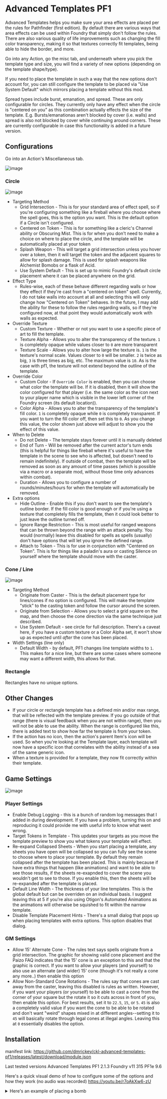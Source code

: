 # Advanced Templates PF1

Advanced Templates helps you make sure your area effects are placed per the rules for Pathfinder (first edition). By default there are various ways that area effects can be used within Foundry that simply don't follow the rules. There are also various quality of life improvements such as changing the fill color transparency, making it so that textures correctly fit templates, being able to hide the border, and more.

Go into any Action, go the misc tab, and underneath where you pick the template type and size, you will find a variety of new options (depending on the template shape/type).

If you need to place the template in such a way that the new options don't account for, you can still configure the template to be placed via "Use System Default" which mirrors placing a template without this mod.

Spread types include burst, emanation, and spread. These are only configurable for circles. They currently only have any effect when the circle is "centered on you" as this combination actually effects the size of the template. E.g. Bursts/emanationas aren't blocked by cover (i.e. walls) and spread is also not blocked by cover while continuing around corners. These are currently configurable in case this functionality is added in a future version.

## Configurations

Go into an Action's Miscellaneous tab. 

![image](https://github.com/dmrickey/ckl-advanced-templates-pf1/assets/3664822/431425c5-bce2-4375-b5e1-cd1eb030318d)

### Circle

![image](https://github.com/dmrickey/ckl-advanced-templates-pf1/assets/3664822/82978e02-27d1-479a-855f-656e1d8045da)

- Targeting Method
  - Grid Intersection - This is for your standard area of effect spell, so if you're configuring something like a fireball where you choose where the spell goes, this is the option you want. This is the default option if a Circle isn't configured.
  - Centered on Token - This is for something like a cleric's Channel ability or Obscuring Mist. This is for when you don't need to make a choice on where to place the circle, and the template will be automatically placed at your token
  - Splash Weapon - This will target a grid intersection unless you hover over a token, then it will target the token and the adjacent squares to allow for splash damage. This is used for splash weapons like Alchemist Bomobs or a flask of Acid.
  - Use System Default - This is set up to mimic Foundry's default circle placement where it can be placed anywhere on the grid.
- Effect Type
  - Rules-wise, each of these behave different regarding walls or how they effect if they're cast from a "centered on token" spell. Currently, I do not take walls into account at all and selecting this will only change how "Centered on Token" behaves. In the future, I may add the ability for these to follow the rules regarding walls, so if they're configured now, at that point they would automatically work with walls as expected.
- Override Texture
  - Custom Texture - Whether or not you want to use a specific piece of art to fill the template.
  - Texture Alpha - Allows you to alter the transparency of the texture. `1` is completely opaque while values closer to `0` are more transparent
  - Texture Scale - Allows you to alter how large the texture is. `1` is the texture's normal scale. Values closer to `0` will be smaller. `2` is twice as big, `3` is three times as big, etc. The maximum value is `10`. As is the case with pf1, the texture will not extend beyond the outline of the template.
- Override Color
  - Custom Color - If `Override Color` is enabled, then you can choose what color the template will be. If it is disabled, then it will show the color configured for that player (i.e. the same color as the icon next to your player name which is visible in the lower left corner of the Foundry screen (its default location)).
  - Color Alpha - Allows you to alter the transparency of the template's fill color. `1` is completely opaque while `0` is completely transparent. If you want to turn the fill color off, then set this to `0`. As you change this value, the color shown just above will adjust to show you the effect of this value.
- When to Delete
  - Do not Delete - The template stays forever until it is manually deleted
  - End of Turn - Will be removed after the current actor's turn ends (this is helpful for things like fireball where it's useful to have the template in the scene to see who is affected, but doesn't need to remain indefinitely). If outside of combat, then the template will be removed as soon as any amount of time passes (which is possible via a macro or a separate mod, without those time only advances within combat).
  - Duration - Allows you to configure a number of rounds/minutes/hours for when the template will automatically be removed.
- Extra options
  - Hide Outline - Enable this if you don't want to see the template's outline border. If the fill color is good enough or if you're using a texture that completely fills the template, then it could look better to just leave the outline turned off.
  - Ignore Range Restriction - This is most useful for ranged weapons that can be thrown beyond the range with an attack penalty. You would (normally) leave this disabled for spells as spells (usually) don't have options that will let you ignore the defined range.
  - Attach to Token - This is for use in conjunction with "Centered on Token". This is for things like a paladin's aura or casting Silence on yourself where the template should move with the caster.

### Cone / Line

![image](https://github.com/dmrickey/ckl-advanced-templates-pf1/assets/3664822/3fe74b75-fbb5-4cee-bdd7-5fd1a09c22cc)

- Targeting Method
  - Originate from Caster - This is the default placement type for lines/cones if no option is configured. This will make the template "stick" to the casting token and follow the cursor around the screen.
  - Originate from Selection - Allows you to select a grid square on the map, and then choose the cone direction via the same technique just described.
  - Use System Default - see circle for full description. There's a caveat here, if you have a custom texture or a Color Alpha set, it won't show up as expected until _after_ the cone has been placed.
- Width Settings (line only)
  - Default Width - by default, PF1 changes line template widths to `1`. This makes for a nice line, but there are some cases where someone may want a different width, this allows for that.

### Rectangle

Rectangles have no unique options.

## Other Changes

- If your circle or rectangle template has a defined min and/or max range, that will be reflected with the template preview. If you go outside of that range (there is visual feedback when you are not within range), then you will not be able to use the ability. When the range is configured like this, there is added text to show how far the template is from your token.
- If the action has no icon, then the action's parent Item's icon will be used. So when you're looking at the Template layer, each template will now have a specific icon that correlates with the ability instead of a sea of the same generic icon.
- When a texture is provided for a template, they now fit correctly within their template.

## Game Settings

![image](https://github.com/dmrickey/ckl-advanced-templates-pf1/assets/3664822/e2635569-3823-4b7f-be9e-5898cc27338d)

### Player Settings

- Enable Debug Logging - this is a bunch of random log messages that I added in during development. If you have a problem, turning this on and reproducing it could provide me with useful info to know what went wrong.
- Target Tokens in Template - This updates your targets as you move the template preview to show you what tokens your template will effect.
- Re-expand Collapsed Sheets - When you start placing a template, any sheets you have open will be collapsed so you can fully see the scene to choose where to place your template. By default they remain collapsed after the template has been placed. This is mainly because if have extra things that happen (like animations) and want to be able to see those results, if the sheets re-exapnded to cover the scene you wouldn't get to see to those. If you enable this, then the sheets will be re-expanded after the template is placed.
- Default Line Width - The thickness of your line templates. This is the global default but can be overriden on an individual basis. I suggest leaving this at 5 if you're also using Otigon's Automated Animations as the animations will otherwise be squished to fit within the narrow template.
- Disable Template Placement Hints - There's a small dialog that pops up when placing templates with extra options. This option disables that dialog.

### GM Settings

- Allow 15' Alternate Cone - The rules text says spells originate from a grid intersection. The graphic for showing valid cone placement and the Paizo FAQ indicates that the 15' cone is an exception to this and that the graphic is correct. If you want to allow your players (and yourself) to also use an alternate (and wider) 15' cone (though it's not really a cone any more..) then enable this option
- Allow Non-Standard Cone Rotations - The rules say that cones are cast away from the caster, leaving this disabled is rules as written. However, if you want your players (or yourself) to be able to cast a cone from the corner of your square but the rotate it so it cuts across in front of you, then enable this option. For best results, set it to `22.5`, `15`, or `5`. `45` is also a completely valid value if you want the cone to be able to be rotated and don't want "weird" shapes mixed in at different angles--setting it to `45` will basically rotate through legal cones at illegal angles. Leaving this at `0` essentially disables the option.

## Installation

manifest link: https://github.com/dmrickey/ckl-advanced-templates-pf1/releases/latest/download/module.json

Last tested versions
Advanced Templates PF1 2.1.3
Foundry v11 315
PF1e 9.6

Here's a quick visual demo of how to configure some of the options and how they work (no audio was recorded)
https://youtu.be/r7oAkXw6-zU

<details>
  <summary>Here's an example of placing a bomb</summary>

https://user-images.githubusercontent.com/3664822/159150950-cec5c5cb-4be2-486b-80c9-f5cbb305a9fa.mp4

</details>
